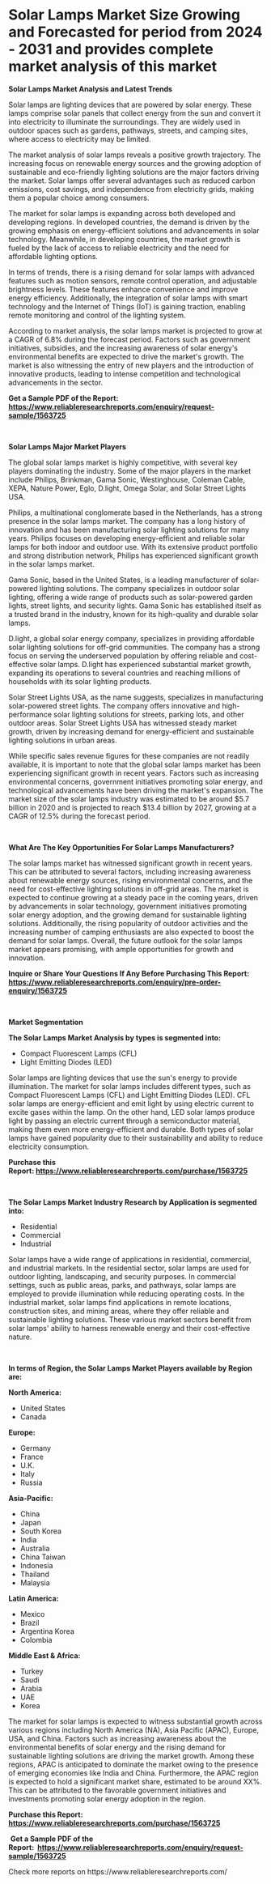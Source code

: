 <p><h1>Solar Lamps Market Size Growing and Forecasted for period from 2024 - 2031 and provides complete market analysis of this market</h1></p><p><strong>Solar Lamps Market Analysis and Latest Trends</strong></p>
<p><p>Solar lamps are lighting devices that are powered by solar energy. These lamps comprise solar panels that collect energy from the sun and convert it into electricity to illuminate the surroundings. They are widely used in outdoor spaces such as gardens, pathways, streets, and camping sites, where access to electricity may be limited.</p><p>The market analysis of solar lamps reveals a positive growth trajectory. The increasing focus on renewable energy sources and the growing adoption of sustainable and eco-friendly lighting solutions are the major factors driving the market. Solar lamps offer several advantages such as reduced carbon emissions, cost savings, and independence from electricity grids, making them a popular choice among consumers.</p><p>The market for solar lamps is expanding across both developed and developing regions. In developed countries, the demand is driven by the growing emphasis on energy-efficient solutions and advancements in solar technology. Meanwhile, in developing countries, the market growth is fueled by the lack of access to reliable electricity and the need for affordable lighting options.</p><p>In terms of trends, there is a rising demand for solar lamps with advanced features such as motion sensors, remote control operation, and adjustable brightness levels. These features enhance convenience and improve energy efficiency. Additionally, the integration of solar lamps with smart technology and the Internet of Things (IoT) is gaining traction, enabling remote monitoring and control of the lighting system.</p><p>According to market analysis, the solar lamps market is projected to grow at a CAGR of 6.8% during the forecast period. Factors such as government initiatives, subsidies, and the increasing awareness of solar energy's environmental benefits are expected to drive the market's growth. The market is also witnessing the entry of new players and the introduction of innovative products, leading to intense competition and technological advancements in the sector.</p></p>
<p><strong>Get a Sample PDF of the Report:&nbsp; <a href="https://www.reliableresearchreports.com/enquiry/request-sample/1563725">https://www.reliableresearchreports.com/enquiry/request-sample/1563725</a></strong></p>
<p>&nbsp;</p>
<p><strong>Solar Lamps Major Market Players</strong></p>
<p><p>The global solar lamps market is highly competitive, with several key players dominating the industry. Some of the major players in the market include Philips, Brinkman, Gama Sonic, Westinghouse, Coleman Cable, XEPA, Nature Power, Eglo, D.light, Omega Solar, and Solar Street Lights USA.</p><p>Philips, a multinational conglomerate based in the Netherlands, has a strong presence in the solar lamps market. The company has a long history of innovation and has been manufacturing solar lighting solutions for many years. Philips focuses on developing energy-efficient and reliable solar lamps for both indoor and outdoor use. With its extensive product portfolio and strong distribution network, Philips has experienced significant growth in the solar lamps market.</p><p>Gama Sonic, based in the United States, is a leading manufacturer of solar-powered lighting solutions. The company specializes in outdoor solar lighting, offering a wide range of products such as solar-powered garden lights, street lights, and security lights. Gama Sonic has established itself as a trusted brand in the industry, known for its high-quality and durable solar lamps.</p><p>D.light, a global solar energy company, specializes in providing affordable solar lighting solutions for off-grid communities. The company has a strong focus on serving the underserved population by offering reliable and cost-effective solar lamps. D.light has experienced substantial market growth, expanding its operations to several countries and reaching millions of households with its solar lighting products.</p><p>Solar Street Lights USA, as the name suggests, specializes in manufacturing solar-powered street lights. The company offers innovative and high-performance solar lighting solutions for streets, parking lots, and other outdoor areas. Solar Street Lights USA has witnessed steady market growth, driven by increasing demand for energy-efficient and sustainable lighting solutions in urban areas.</p><p>While specific sales revenue figures for these companies are not readily available, it is important to note that the global solar lamps market has been experiencing significant growth in recent years. Factors such as increasing environmental concerns, government initiatives promoting solar energy, and technological advancements have been driving the market's expansion. The market size of the solar lamps industry was estimated to be around $5.7 billion in 2020 and is projected to reach $13.4 billion by 2027, growing at a CAGR of 12.5% during the forecast period.</p></p>
<p>&nbsp;</p>
<p><strong>What Are The Key Opportunities For Solar Lamps Manufacturers?</strong></p>
<p><p>The solar lamps market has witnessed significant growth in recent years. This can be attributed to several factors, including increasing awareness about renewable energy sources, rising environmental concerns, and the need for cost-effective lighting solutions in off-grid areas. The market is expected to continue growing at a steady pace in the coming years, driven by advancements in solar technology, government initiatives promoting solar energy adoption, and the growing demand for sustainable lighting solutions. Additionally, the rising popularity of outdoor activities and the increasing number of camping enthusiasts are also expected to boost the demand for solar lamps. Overall, the future outlook for the solar lamps market appears promising, with ample opportunities for growth and innovation.</p></p>
<p><strong>Inquire or Share Your Questions If Any Before Purchasing This Report: <a href="https://www.reliableresearchreports.com/enquiry/pre-order-enquiry/1563725">https://www.reliableresearchreports.com/enquiry/pre-order-enquiry/1563725</a></strong></p>
<p>&nbsp;</p>
<p><strong>Market Segmentation</strong></p>
<p><strong>The Solar Lamps Market Analysis by types is segmented into:</strong></p>
<p><ul><li>Compact Fluorescent Lamps (CFL)</li><li>Light Emitting Diodes (LED)</li></ul></p>
<p><p>Solar lamps are lighting devices that use the sun's energy to provide illumination. The market for solar lamps includes different types, such as Compact Fluorescent Lamps (CFL) and Light Emitting Diodes (LED). CFL solar lamps are energy-efficient and emit light by using electric current to excite gases within the lamp. On the other hand, LED solar lamps produce light by passing an electric current through a semiconductor material, making them even more energy-efficient and durable. Both types of solar lamps have gained popularity due to their sustainability and ability to reduce electricity consumption.</p></p>
<p><strong>Purchase this Report:&nbsp;<a href="https://www.reliableresearchreports.com/purchase/1563725">https://www.reliableresearchreports.com/purchase/1563725</a></strong></p>
<p>&nbsp;</p>
<p><strong>The Solar Lamps Market Industry Research by Application is segmented into:</strong></p>
<p><ul><li>Residential</li><li>Commercial</li><li>Industrial</li></ul></p>
<p><p>Solar lamps have a wide range of applications in residential, commercial, and industrial markets. In the residential sector, solar lamps are used for outdoor lighting, landscaping, and security purposes. In commercial settings, such as public areas, parks, and pathways, solar lamps are employed to provide illumination while reducing operating costs. In the industrial market, solar lamps find applications in remote locations, construction sites, and mining areas, where they offer reliable and sustainable lighting solutions. These various market sectors benefit from solar lamps' ability to harness renewable energy and their cost-effective nature.</p></p>
<p>&nbsp;</p>
<p><strong>In terms of Region, the Solar Lamps Market Players available by Region are:</strong></p>
<p>
    <p> <strong> North America: </strong>
        <ul>
            <li>United States</li>
            <li>Canada</li>
        </ul>
        </p> 
    <p> <strong> Europe: </strong>
        <ul>
            <li>Germany</li>
            <li>France</li>
            <li>U.K.</li>
            <li>Italy</li>
            <li>Russia</li>
        </ul>
        </p> 
    <p> <strong> Asia-Pacific: </strong>
        <ul>
            <li>China</li>
            <li>Japan</li>
            <li>South Korea</li>
            <li>India</li>
            <li>Australia</li>
            <li>China Taiwan</li>
            <li>Indonesia</li>
            <li>Thailand</li>
            <li>Malaysia</li>
        </ul>
        </p> 
    <p> <strong> Latin America: </strong>
        <ul>
            <li>Mexico</li>
            <li>Brazil</li>
            <li>Argentina Korea</li>
            <li>Colombia</li>
        </ul>
        </p> 
    <p> <strong> Middle East & Africa: </strong>
        <ul>
            <li>Turkey</li>
            <li>Saudi</li>
            <li>Arabia</li>
            <li>UAE</li>
            <li>Korea</li>
        </ul>
    </p>
    </p>
<p><p>The market for solar lamps is expected to witness substantial growth across various regions including North America (NA), Asia Pacific (APAC), Europe, USA, and China. Factors such as increasing awareness about the environmental benefits of solar energy and the rising demand for sustainable lighting solutions are driving the market growth. Among these regions, APAC is anticipated to dominate the market owing to the presence of emerging economies like India and China. Furthermore, the APAC region is expected to hold a significant market share, estimated to be around XX%. This can be attributed to the favorable government initiatives and investments promoting solar energy adoption in the region.</p></p>
<p><strong>Purchase this Report: <a href="https://www.reliableresearchreports.com/purchase/1563725">https://www.reliableresearchreports.com/purchase/1563725</a></strong></p>
<p>&nbsp;<strong>Get a Sample PDF of the Report:&nbsp;&nbsp;<a href="https://www.reliableresearchreports.com/enquiry/request-sample/1563725">https://www.reliableresearchreports.com/enquiry/request-sample/1563725</a></strong></p>
<p><strong></strong></p>
<p>Check more reports on https://www.reliableresearchreports.com/</p>